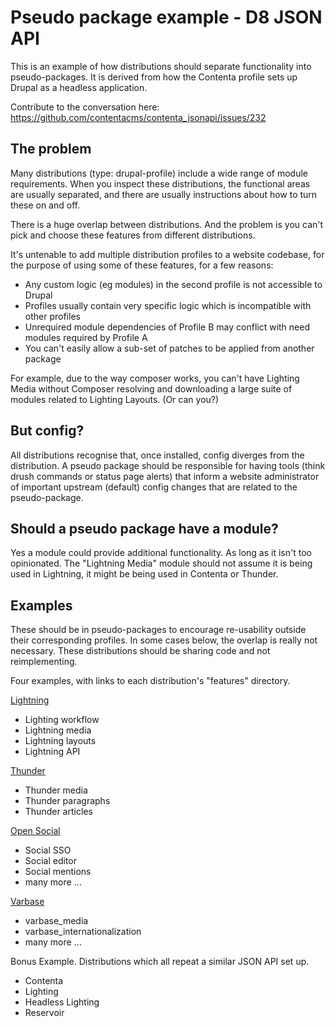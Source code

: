 # Pseudo package example - D8 JSON API

This is an example of how distributions should separate functionality into
pseudo-packages. It is derived from how the Contenta profile sets up Drupal
as a headless application.

Contribute to the conversation here: https://github.com/contentacms/contenta_jsonapi/issues/232

## The problem

Many distributions (type: drupal-profile) include a wide range of module requirements.
When you inspect these distributions, the functional areas are usually separated,
and there are usually instructions about how to turn these on and off. 

There is a huge overlap between distributions. And the problem is you can't
pick and choose these features from different distributions.

It's untenable to add multiple distribution profiles to a website codebase, for the purpose
of using some of these features, for a few reasons:

- Any custom logic (eg modules) in the second profile is not accessible to Drupal
- Profiles usually contain very specific logic which is incompatible with other profiles
- Unrequired module dependencies of Profile B may conflict with need modules required by Profile A
- You can't easily allow a sub-set of patches to be applied from another package

For example, due to the way composer works, you can't have Lighting Media without
Composer resolving and downloading a large suite of modules related to Lighting Layouts. (Or can you?)

## But config?

All distributions recognise that, once installed, config diverges from the
distribution. A pseudo package should be responsible for having tools (think drush
commands or status page alerts) that inform a website administrator of 
important upstream (default) config changes that are related to the pseudo-package.

## Should a pseudo package have a module?

Yes a module could provide additional functionality. As long as it
isn't too opinionated. The "Lightning Media" module should not assume it is being used
in Lightning, it might be being used in Contenta or Thunder.

## Examples

These should be in pseudo-packages to encourage re-usability outside their
corresponding profiles. In some cases below, the overlap is really not necessary.
These distributions should be sharing code and not reimplementing.

Four examples, with links to each distribution's "features" directory.

[Lightning](https://github.com/acquia/lightning/tree/8.x-2.x/modules/lightning_features)

- Lighting workflow
- Lightning media
- Lightning layouts
- Lightning API

[Thunder](https://github.com/BurdaMagazinOrg/thunder-distribution/tree/develop/modules)

- Thunder media
- Thunder paragraphs
- Thunder articles

[Open Social](https://github.com/goalgorilla/open_social/tree/8.x-1.x/modules/social_features)

- Social SSO
- Social editor
- Social mentions 
- many more ...

[Varbase](https://github.com/Vardot/varbase/tree/8.x-4.x/modules/varbase_features)

- varbase_media
- varbase_internationalization
- many more ...


Bonus Example. Distributions which all repeat a similar JSON API set up.

- Contenta
- Lighting
- Headless Lighting
- Reservoir
